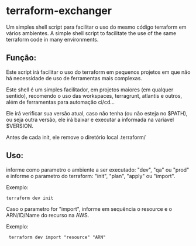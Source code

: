 # terraform-exchanger
Um simples shell script para facilitar o uso do mesmo código terraform em vários ambientes. A simple shell script to facilitate the use of the same terraform code in many environments.



## Função:
Este script irá facilitar o uso do terraform em pequenos projetos em que não há necessidade de uso de ferramentas mais complexas.

Este shell é um simples facilitador, em projetos maiores (em qualquer sentido), recomendo o uso das workspaces, terragrunt, atlantis e outros, além de ferramentas para automação ci/cd...

Ele irá verificar sua versão atual, caso não tenha (ou não esteja no $PATH), ou seja outra versão, ele irá baixar e executar a informada na variavel $VERSION.

Antes de cada init, ele remove o diretório local .terraform/





## Uso:

informe como parametro o ambiente a ser executado: \"dev\", \"qa\" ou \"prod\"
 e informe o parametro do terraform: \"init\", \"plan\", \"apply\" ou "import". 
  
 

Exemplo:

<code>terraform dev init </code>   


Caso o parametro for \"import\", informe em sequência o resource e o ARN/ID/Name do recurso na AWS. 


Exemplo:

<code> terraform dev import "resource" "ARN"</code>